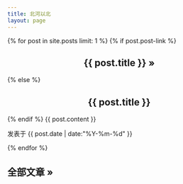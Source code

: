 ```yaml
---
title: 北河以北
layout: page
---
```


<div id="toc">
    {% for post in site.posts limit: 1 %}
        {% if post.post-link %}
        <h2><center><a href="{{ post.post-link }}" title="External link">{{ post.title }}</a> <a href="{{ post.url }}" title="Permanent link to: '{{ post.title }}'">&raquo;</a></center></h2>
        {% else %}
        <h2><center><a href="{{ site.url }}{{ post.url }}" title="点击查看和评论">{{ post.title }}</a></center></h2>
        {% endif %}
        {{ post.content }}
        <section class="meta">
         <p id="tip-info">发表于 {{ post.date | date:"%Y-%m-%d" }}</p>
</section>
    {% endfor %}
<p><h2> <a href="{{ site.url }}/archive" title="全部文章列表">全部文章 &raquo;</a></h2></p>
</div>
